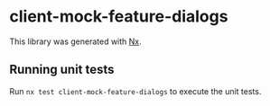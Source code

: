 # client-mock-feature-dialogs

This library was generated with [Nx](https://nx.dev).

## Running unit tests

Run `nx test client-mock-feature-dialogs` to execute the unit tests.
